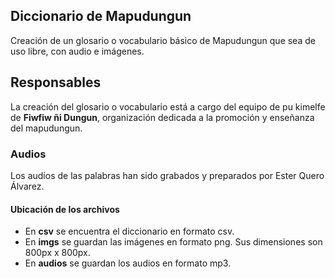## Diccionario de Mapudungun
Creación de un glosario o vocabulario básico de Mapudungun que sea de uso libre, con audio e imágenes.

## Responsables
La creación del glosario o vocabulario está a cargo del equipo de pu kimelfe de **Fiwfiw ñi Dungun**, organización dedicada a la promoción y enseñanza del mapudungun.

### Audios
Los audios de las palabras han sido grabados y preparados por Ester Quero Álvarez.

#### Ubicación de los archivos

* En **csv** se encuentra el diccionario en formato csv.
* En **imgs** se guardan las imágenes en formato png. Sus dimensiones son 800px x 800px.
* En **audios** se guardan los audios en formato mp3.
